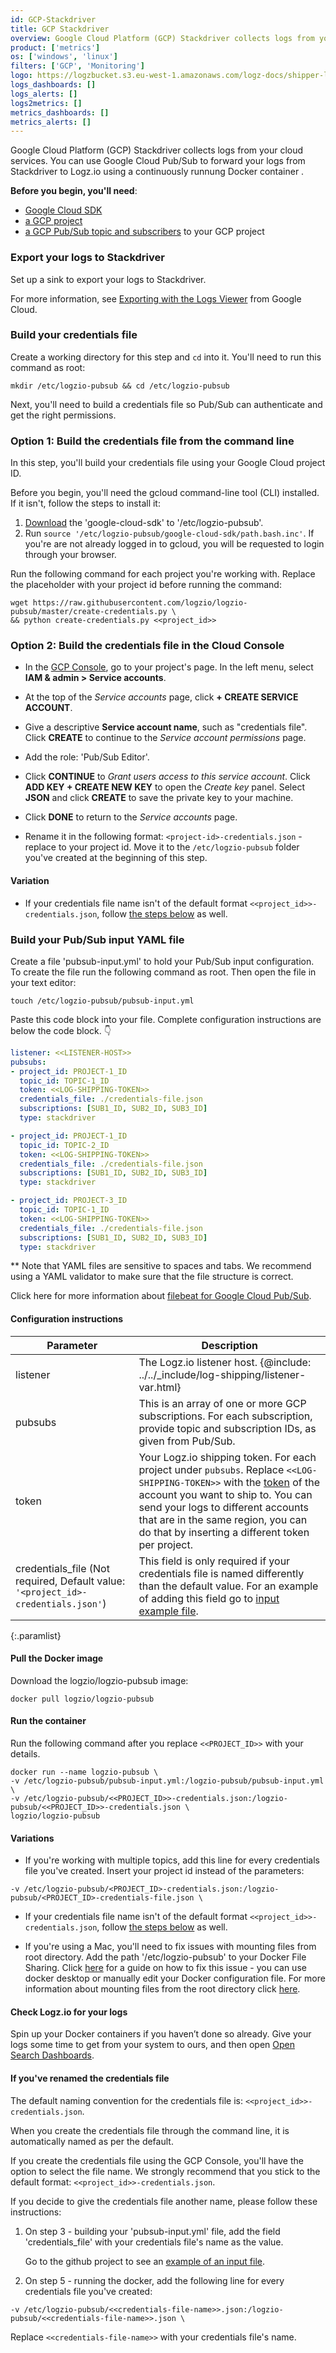 ```yaml
---
id: GCP-Stackdriver
title: GCP Stackdriver
overview: Google Cloud Platform (GCP) Stackdriver collects logs from your cloud services. You can use Google Cloud Pub/Sub to forward your logs from Stackdriver to Logz.io using a continuously runnung Docker container.
product: ['metrics']
os: ['windows', 'linux']
filters: ['GCP', 'Monitoring']
logo: https://logzbucket.s3.eu-west-1.amazonaws.com/logz-docs/shipper-logos/gcp-stackdriver.svg
logs_dashboards: []
logs_alerts: []
logs2metrics: []
metrics_dashboards: []
metrics_alerts: []
---
```




Google Cloud Platform (GCP) Stackdriver collects logs from your cloud services.
You can use Google Cloud Pub/Sub to forward your logs from Stackdriver to Logz.io using a continuously runnung Docker container .


**Before you begin, you'll need**:

* [Google Cloud SDK](https://cloud.google.com/sdk/docs/quickstarts)
* [a GCP project](https://console.cloud.google.com/projectcreate)
* [a GCP Pub/Sub topic and subscribers](https://cloud.google.com/pubsub/docs/quickstart-console) to your GCP project



### Export your logs to Stackdriver

Set up a sink to export your logs to Stackdriver.

For more information, see
[Exporting with the Logs Viewer](https://cloud.google.com/logging/docs/export/configure_export_v2)
from Google Cloud.

### Build your credentials file

Create a working directory for this step and `cd` into it.
You'll need to run this command as root:


```shell
mkdir /etc/logzio-pubsub && cd /etc/logzio-pubsub
```

Next, you'll need to build a credentials file so Pub/Sub can authenticate
and get the right permissions.




### Option 1: Build the credentials file from the command line

In this step, you'll build your credentials file using your Google Cloud project ID.

Before you begin, you'll need the gcloud command-line tool (CLI) installed. If it isn't, follow the steps to install it:

  1. [Download](https://cloud.google.com/sdk/docs/quickstarts) the 'google-cloud-sdk' to '/etc/logzio-pubsub'.
  2. Run  ```source '/etc/logzio-pubsub/google-cloud-sdk/path.bash.inc'```.
  If you're are not already logged in to gcloud, you will be requested to login through your browser.

Run the following command for each project you're working with. Replace the placeholder with your project id before running the command:

```shell
wget https://raw.githubusercontent.com/logzio/logzio-pubsub/master/create-credentials.py \
&& python create-credentials.py <<project_id>>
```





### Option 2: Build the credentials file in the Cloud Console

* In the [GCP Console](https://console.cloud.google.com), go to your project's page.
In the left menu, select **IAM & admin > Service accounts**.

* At the top of the _Service accounts_ page, click **+ CREATE SERVICE ACCOUNT**.

* Give a descriptive **Service account name**, such as "credentials file".
  Click **CREATE** to continue to the _Service account permissions_ page.

* Add the role: 'Pub/Sub Editor'.

* Click **CONTINUE** to _Grant users access to this service account_.
Click **ADD KEY + CREATE NEW KEY** to open the _Create key_ panel.
Select **JSON** and click **CREATE** to save the private key to your machine.

* Click **DONE** to return to the _Service accounts_ page.

* Rename it in the following format: `<project-id>-credentials.json` - replace to your project id.
Move it to the `/etc/logzio-pubsub` folder you've created at the beginning of this step.

#### Variation

* If your credentials file name isn't of the default format `<<project_id>>-credentials.json`, follow [the steps below](#cred-info) as well.




### Build your Pub/Sub input YAML file

Create a file 'pubsub-input.yml' to hold your Pub/Sub input configuration.
To create the file run the following command as root. Then open the file in your text editor:

```shell
touch /etc/logzio-pubsub/pubsub-input.yml
```

Paste this code block into your file.
Complete configuration instructions are below the code block. 👇

```yaml
listener: <<LISTENER-HOST>>
pubsubs:
- project_id: PROJECT-1_ID
  topic_id: TOPIC-1_ID
  token: <<LOG-SHIPPING-TOKEN>>
  credentials_file: ./credentials-file.json
  subscriptions: [SUB1_ID, SUB2_ID, SUB3_ID]
  type: stackdriver

- project_id: PROJECT-1_ID
  topic_id: TOPIC-2_ID
  token: <<LOG-SHIPPING-TOKEN>>
  credentials_file: ./credentials-file.json
  subscriptions: [SUB1_ID, SUB2_ID, SUB3_ID]
  type: stackdriver

- project_id: PROJECT-3_ID
  topic_id: TOPIC-1_ID
  token: <<LOG-SHIPPING-TOKEN>>
  credentials_file: ./credentials-file.json
  subscriptions: [SUB1_ID, SUB2_ID, SUB3_ID]
  type: stackdriver
```

** Note that YAML files are sensitive to spaces and tabs. We recommend using a YAML validator to make sure that the file structure is correct.

Click here for more information about [filebeat for Google Cloud Pub/Sub](https://www.elastic.co/guide/en/beats/filebeat/master/filebeat-input-gcp-pubsub.html#filebeat-input-gcp-pubsub).

#### Configuration instructions

| Parameter | Description |
|---|---|
| listener | The Logz.io listener host. {@include: ../../_include/log-shipping/listener-var.html}  |
| pubsubs | This is an array of one or more GCP subscriptions. For each subscription, provide topic and subscription IDs, as given from Pub/Sub. |
| token | Your Logz.io shipping token. For each project under `pubsubs`. Replace `<<LOG-SHIPPING-TOKEN>>` with the [token](https://app.logz.io/#/dashboard/settings/general) of the account you want to ship to. You can send your logs to different accounts that are in the same region, you can do that by inserting a different token per project.  |
| credentials_file (Not required, Default value: `'<project_id>-credentials.json'`) | This field is only required if your credentials file is named differently than the default value. For an example of adding this field go to [input example file](https://github.com/logzio/logzio-pubsub/blob/master/pubsub-input-example.yml). |
{:.paramlist}

#### Pull the Docker image

Download the logzio/logzio-pubsub image:

```shell
docker pull logzio/logzio-pubsub
```

#### Run the container

Run the following command after you replace `<<PROJECT_ID>>`  with your details.

```shell
docker run --name logzio-pubsub \
-v /etc/logzio-pubsub/pubsub-input.yml:/logzio-pubsub/pubsub-input.yml \
-v /etc/logzio-pubsub/<<PROJECT_ID>>-credentials.json:/logzio-pubsub/<<PROJECT_ID>>-credentials.json \
logzio/logzio-pubsub
```

#### Variations

* If you're working with multiple topics, add this line for every credentials file you've created. Insert your project id instead of the parameters:

```
-v /etc/logzio-pubsub/<PROJECT_ID>-credentials.json:/logzio-pubsub/<PROJECT_ID>-credentials-file.json \
```


* If your credentials file name isn't of the default format `<<project_id>>-credentials.json`, follow [the steps below](#cred-info) as well.

* If you're using a Mac, you'll need to fix issues with mounting files from root directory.
Add the path '/etc/logzio-pubsub' to your Docker File Sharing. Click [here](https://medium.com/effy-tech/fixing-the-var-folders-error-in-docker-for-mac-v2-2-3-2a40e776132d) for a guide on how to fix this issue - you can use docker desktop or manually edit your Docker configuration file.
For more information about mounting files from the root directory click [here](https://docs.docker.com/docker-for-mac/osxfs/#namespaces).


#### Check Logz.io for your logs

Spin up your Docker containers if you haven’t done so already.
Give your logs some time to get from your system to ours,
and then open [Open Search Dashboards](https://app.logz.io/#/dashboard/osd).


####  If you've renamed the credentials file

The default naming convention for the credentials file is: `<<project_id>>-credentials.json`.

When you create the credentials file through the command line, it is automatically named as per the default.

If you create the credentials file using the GCP Console, you'll have the option to select the file name. We strongly recommend that you stick to the default format: `<<project_id>>-credentials.json`.

If you decide to give the credentials file another name, please follow these instructions:

1. On step 3 - building your 'pubsub-input.yml' file, add the field 'credentials_file' with your credentials file's name as the value.

    Go to the github project to see an [example of an input file](https://github.com/logzio/logzio-pubsub/blob/master/pubsub-input-example.yml).

2. On step 5 - running the docker, add the following line for every credentials file you've created:

`-v /etc/logzio-pubsub/<<credentials-file-name>>.json:/logzio-pubsub/<<credentials-file-name>>.json \`

Replace `<<credentials-file-name>>` with your credentials file's name.





